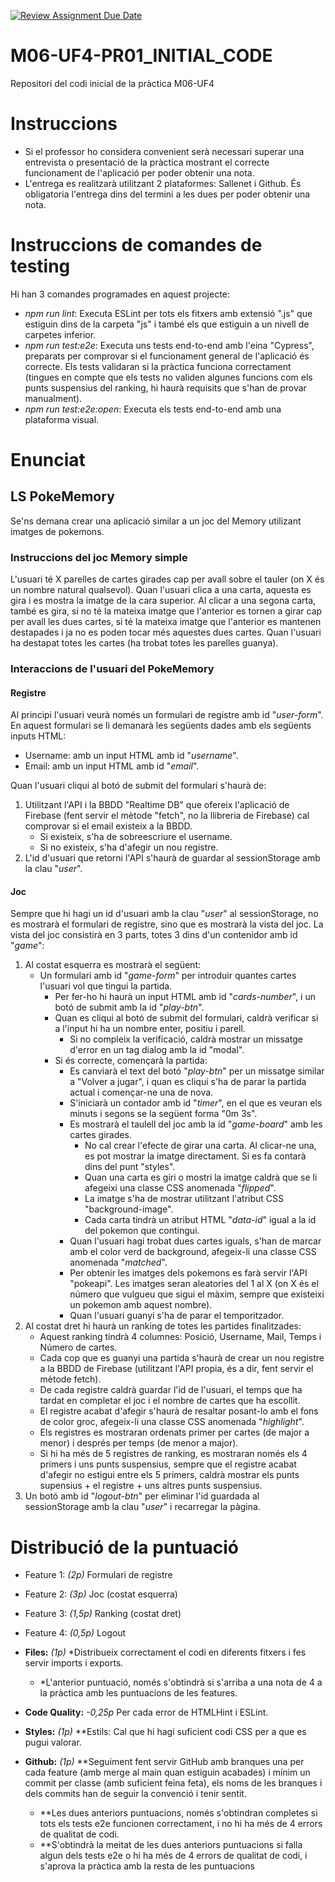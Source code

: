 [![Review Assignment Due Date](https://classroom.github.com/assets/deadline-readme-button-24ddc0f5d75046c5622901739e7c5dd533143b0c8e959d652212380cedb1ea36.svg)](https://classroom.github.com/a/6xf2tuQr)
# **M06-UF4-PR01_INITIAL_CODE**

Repositori del codi inicial de la pràctica M06-UF4

# **Instruccions**
- Si el professor ho considera convenient serà necessari superar una entrevista o presentació de la pràctica mostrant el correcte funcionament de l'aplicació per poder obtenir una nota.
- L'entrega es realitzarà utilitzant 2 plataformes: Sallenet i Github. És obligatoria l'entrega dins del termini a les dues per poder obtenir una nota.

# **Instruccions de comandes de testing**
Hi han 3 comandes programades en aquest projecte:
- *npm run lint*: Executa ESLint per tots els fitxers amb extensió ".js" que estiguin dins de la carpeta "js" i també els que estiguin a un nivell de carpetes inferior.
- *npm run test:e2e*: Executa uns tests end-to-end amb l'eina "Cypress", preparats per comprovar si el funcionament general de l'aplicació és correcte. Els tests validaran si la pràctica funciona correctament (tingues en compte que els tests no validen algunes funcions com els punts suspensius del ranking, hi haurà requisits que s'han de provar manualment).
- *npm run test:e2e:open*: Executa els tests end-to-end amb una plataforma visual.

# **Enunciat**
## **LS PokeMemory**
Se'ns demana crear una aplicació similar a un joc del Memory utilizant imatges de pokemons.

### **Instruccions del joc Memory simple**
L'usuari té X parelles de cartes girades cap per avall sobre el tauler (on X és un nombre natural qualsevol).
Quan l'usuari clica a una carta, aquesta es gira i es mostra la imatge de la cara superior. Al clicar a una segona carta, també es gira, si no té la mateixa imatge que l'anterior es tornen a girar cap per avall les dues cartes, si té la mateixa imatge que l'anterior es mantenen destapades i ja no es poden tocar més aquestes dues cartes.
Quan l'usuari ha destapat totes les cartes (ha trobat totes les parelles guanya).

### **Interaccions de l'usuari del PokeMemory**
#### **Registre**
Al principi l'usuari veurà només un formulari de registre amb id "*user-form*". En aquest formulari se li demanarà les següents dades amb els següents inputs HTML:
  - Username: amb un input HTML amb id "*username*".
  - Email: amb un input HTML amb id "*email*".

Quan l'usuari cliqui al botó de submit del formulari s'haurà de:
  1. Utilitzant l'API i la BBDD "Realtime DB" que ofereix l'aplicació de Firebase (fent servir el mètode "fetch", no la llibreria de Firebase) cal comprovar si el email existeix a la BBDD.
     - Si existeix, s'ha de sobreescriure el username.
     - Si no existeix, s'ha d'afegir un nou registre.
  2. L'id d'usuari que retorni l'API s'haurà de guardar al sessionStorage amb la clau "*user*".

#### **Joc**
Sempre que hi hagi un id d'usuari amb la clau "*user*" al sessionStorage, no es mostrarà el formulari de registre, sino que es mostrarà la vista del joc.
La vista del joc consistirà en 3 parts, totes 3 dins d'un contenidor amb id "*game*":
  1. Al costat esquerra es mostrarà el següent:
      - Un formulari amb id "*game-form*" per introduir quantes cartes l'usuari vol que tingui la partida.
        - Per fer-ho hi haurà un input HTML amb id "*cards-number*", i un botó de submit amb la id "*play-btn*".
        - Quan es cliqui al botó de submit del formulari, caldrà verificar si a l'input hi ha un nombre enter, positiu i parell.
          - Si no compleix la verificació, caldrà mostrar un missatge d'error en un tag dialog amb la id "modal".
        - Si és correcte, començarà la partida:
          - Es canviarà el text del botó "*play-btn*" per un missatge similar a "Volver a jugar", i quan es cliqui s'ha de parar la partida actual i començar-ne una de nova.
          - S'iniciarà un contador amb id "*timer*", en el que es veuran els minuts i segons se la següent forma "0m 3s".
          - Es mostrarà el taulell del joc amb la id "*game-board*" amb les cartes girades.
            - No cal crear l'efecte de girar una carta. Al clicar-ne una, es pot mostrar la imatge directament. Si es fa contarà dins del punt "styles".
            - Quan una carta es giri o mostri la imatge caldrà que se li afegeixi una classe CSS anomenada "*flipped*".
            - La imatge s'ha de mostrar utilitzant l'atribut CSS "background-image".
            - Cada carta tindrà un atribut HTML "*data-id*" igual a la id del pokemon que contingui.
          - Quan l'usuari hagi trobat dues cartes iguals, s'han de marcar amb el color verd de background, afegeix-li una classe CSS anomenada "*matched*".
          - Per obtenir les imatges dels pokemons es farà servir l'API "pokeapi". Les imatges seran aleatories del 1 al X (on X és el número que vulgueu que sigui el màxim, sempre que existeixi un pokemon amb aquest nombre).
          - Quan l'usuari guanyi s'ha de parar el temporitzador.
  2. Al costat dret hi haurà un ranking de totes les partides finalitzades:
      - Aquest ranking tindrà 4 columnes: Posició, Username, Mail, Temps i Número de cartes.
      - Cada cop que es guanyi una partida s'haurà de crear un nou registre a la BBDD de Firebase (utilitzant l'API propia, és a dir, fent servir el mètode fetch).
      - De cada registre caldrà guardar l'id de l'usuari, el temps que ha tardat en completar el joc i el nombre de cartes que ha escollit.
      - El registre acabat d'afegir s'haurà de resaltar posant-lo amb el fons de color groc, afegeix-li una classe CSS anomenada "*highlight*".
      - Els registres es mostraran ordenats primer per cartes (de major a menor) i després per temps (de menor a major).
      - Si hi ha més de 5 registres de ranking, es mostraran només els 4 primers i uns punts suspensius, sempre que el registre acabat d'afegir no estigui entre els 5 primers, caldrà mostrar els punts supensius + el registre + uns altres punts suspensius.
  3. Un botó amb id "*logout-btn*" per eliminar l'id guardada al sessionStorage amb la clau "*user*" i recarregar la pàgina.

# **Distribució de la puntuació**
- Feature 1: *(2p)* Formulari de registre
- Feature 2: *(3p)* Joc (costat esquerra)
- Feature 3: *(1,5p)* Ranking (costat dret)
- Feature 4: *(0,5p)* Logout

- **Files:** _(1p)_ \*Distribueix correctament el codi en diferents fitxers i fes servir imports i exports.
  - \*L'anterior puntuació, només s'obtindrà si s'arriba a una nota de 4 a la pràctica amb les puntuacions de les features.

- **Code Quality:** _-0,25p_ Per cada error de HTMLHint i ESLint.

- **Styles:** _(1p)_ \*\*Estils: Cal que hi hagi suficient codi CSS per a que es pugui valorar.
- **Github:** _(1p)_ \*\*Seguiment fent servir GitHub amb branques una per cada feature (amb merge al main quan estiguin acabades) i mínim un commit per classe (amb suficient feina feta), els noms de les branques i dels commits han de seguir la convenció i tenir sentit.
  - \*\*Les dues anteriors puntuacions, només s'obtindran completes si tots els tests e2e funcionen correctament, i no hi ha més de 4 errors de qualitat de codi.
  - \*\*S'obtindrà la meitat de les dues anteriors puntuacions si falla algun dels tests e2e o hi ha més de 4 errors de qualitat de codi, i s'aprova la pràctica amb la resta de les puntuacions
